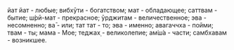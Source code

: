 йат йат - любые; вибхӯти - богатством; мат - обладающее; саттвам - бытие; ш́рӣ-мат - прекрасное; ӯрджитам - величественное; эва - несомненно; ва̄ - или; тат тат - то; эва - именно; авагаччха - пойми; твам - ты; мама - Мое; теджах̣ - великолепие; ам̇ш́а - части; самбхавам - возникшее.